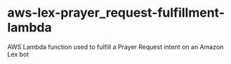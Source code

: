 # aws-lex-prayer_request-fulfillment-lambda
AWS Lambda function used to fulfill a Prayer Request intent on an Amazon Lex bot
